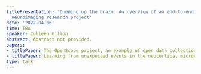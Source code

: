 ```yaml
---
titlePresentation: 'Opening up the brain: An overview of an end-to-end open science
  neuroimaging research project'
date: '2022-04-06'
time: TBA
speaker: Colleen Gillon
abstract: Abstract not provided.
papers:
- titlePaper: The OpenScope project, an example of open data collection initiatives
- titlePaper: Learning from unexpected events in the neocortical microcircuit
type: talk
---
```

